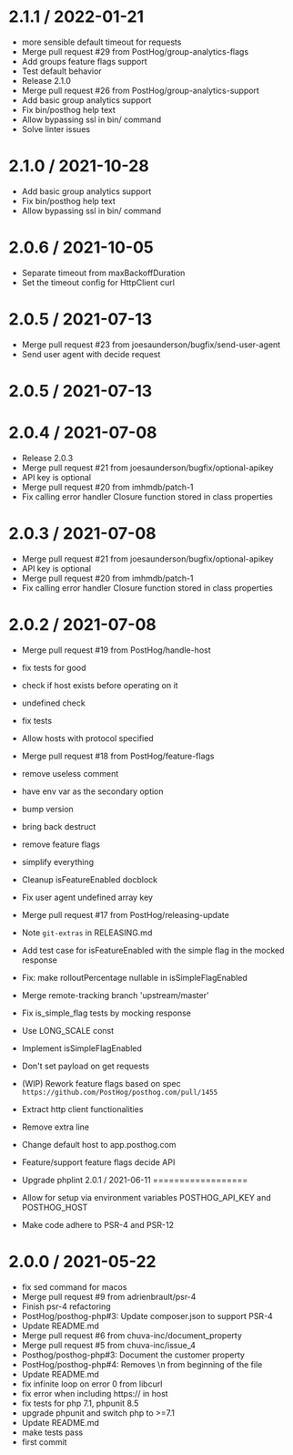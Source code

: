 
2.1.1 / 2022-01-21
==================

  * more sensible default timeout for requests
  * Merge pull request #29 from PostHog/group-analytics-flags
  * Add groups feature flags support
  * Test default behavior
  * Release 2.1.0
  * Merge pull request #26 from PostHog/group-analytics-support
  * Add basic group analytics support
  * Fix bin/posthog help text
  * Allow bypassing ssl in bin/ command
  * Solve linter issues

2.1.0 / 2021-10-28
==================

  * Add basic group analytics support
  * Fix bin/posthog help text
  * Allow bypassing ssl in bin/ command

2.0.6 / 2021-10-05
==================

  * Separate timeout from maxBackoffDuration
  * Set the timeout config for HttpClient curl

2.0.5 / 2021-07-13
==================

  * Merge pull request #23 from joesaunderson/bugfix/send-user-agent
  * Send user agent with decide request

2.0.5 / 2021-07-13
==================



2.0.4 / 2021-07-08
==================

  * Release 2.0.3
  * Merge pull request #21 from joesaunderson/bugfix/optional-apikey
  * API key is optional
  * Merge pull request #20 from imhmdb/patch-1
  * Fix calling error handler Closure function stored in class properties

2.0.3 / 2021-07-08
==================

  * Merge pull request #21 from joesaunderson/bugfix/optional-apikey
  * API key is optional
  * Merge pull request #20 from imhmdb/patch-1
  * Fix calling error handler Closure function stored in class properties

2.0.2 / 2021-07-08
==================

  * Merge pull request #19 from PostHog/handle-host
  * fix tests for good
  * check if host exists before operating on it
  * undefined check
  * fix tests
  * Allow hosts with protocol specified
  * Merge pull request #18 from PostHog/feature-flags
  * remove useless comment
  * have env var as the secondary option
  * bump version
  * bring back destruct
  * remove feature flags
  * simplify everything
  * Cleanup isFeatureEnabled docblock
  * Fix user agent undefined array key
  * Merge pull request #17 from PostHog/releasing-update
  * Note `git-extras` in RELEASING.md
  * Add test case for isFeatureEnabled with the simple flag in the mocked response
  * Fix: make rolloutPercentage nullable in isSimpleFlagEnabled
  * Merge remote-tracking branch 'upstream/master'
  * Fix is_simple_flag tests by mocking response
  * Use LONG_SCALE const
  * Implement isSimpleFlagEnabled
  * Don't set payload on get requests
  * (WIP) Rework feature flags based on spec `https://github.com/PostHog/posthog.com/pull/1455`
  * Extract http client functionalities
  * Remove extra line
  * Change default host to app.posthog.com
  * Feature/support feature flags decide API
  * Upgrade phplint
2.0.1 / 2021-06-11
==================

  * Allow for setup via environment variables POSTHOG_API_KEY and POSTHOG_HOST
  * Make code adhere to PSR-4 and PSR-12

2.0.0 / 2021-05-22
==================

  * fix sed command for macos
  * Merge pull request #9 from adrienbrault/psr-4
  * Finish psr-4 refactoring
  * PostHog/posthog-php#3: Update composer.json to support PSR-4
  * Update README.md
  * Merge pull request #6 from chuva-inc/document_property
  * Merge pull request #5 from chuva-inc/issue_4
  * Posthog/posthog-php#3: Document the customer property
  * PostHog/posthog-php#4: Removes \n from beginning of the file
  * Update README.md
  * fix infinite loop on error 0 from libcurl
  * fix error when including https:// in host
  * fix tests for php 7.1, phpunit 8.5
  * upgrade phpunit and switch php to >=7.1
  * Update README.md
  * make tests pass
  * first commit
